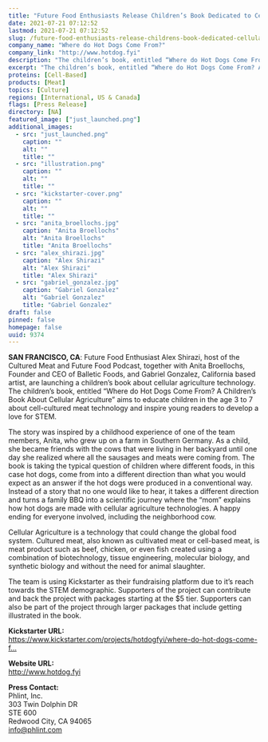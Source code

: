 ```yaml
---
title: "Future Food Enthusiasts Release Children’s Book Dedicated to Cellular Agriculture Technology"
date: 2021-07-21 07:12:52
lastmod: 2021-07-21 07:12:52
slug: /future-food-enthusiasts-release-childrens-book-dedicated-cellular-agriculture-technology
company_name: "Where do Hot Dogs Come From?"
company_link: "http://www.hotdog.fyi"
description: "The children’s book, entitled “Where do Hot Dogs Come From? A Children’s Book About Cellular Agriculture” aims to educate children in the age 3 to 7 about cell-cultured meat technology and inspire young readers to develop a love for STEM."
excerpt: "The children’s book, entitled “Where do Hot Dogs Come From? A Children’s Book About Cellular Agriculture” aims to educate children in the age 3 to 7 about cell-cultured meat technology and inspire young readers to develop a love for STEM."
proteins: [Cell-Based]
products: [Meat]
topics: [Culture]
regions: [International, US & Canada]
flags: [Press Release]
directory: [NA]
featured_image: ["just_launched.png"]
additional_images:
  - src: "just_launched.png"
    caption: ""
    alt: ""
    title: ""
  - src: "illustration.png"
    caption: ""
    alt: ""
    title: ""
  - src: "kickstarter-cover.png"
    caption: ""
    alt: ""
    title: ""
  - src: "anita_broellochs.jpg"
    caption: "Anita Broellochs"
    alt: "Anita Broellochs"
    title: "Anita Broellochs"
  - src: "alex_shirazi.jpg"
    caption: "Alex Shirazi"
    alt: "Alex Shirazi"
    title: "Alex Shirazi"
  - src: "gabriel_gonzalez.jpg"
    caption: "Gabriel Gonzalez"
    alt: "Gabriel Gonzalez"
    title: "Gabriel Gonzalez"
draft: false
pinned: false
homepage: false
uuid: 9374
---
```

<p><strong>SAN FRANCISCO, CA</strong>: Future Food Enthusiast Alex Shirazi, host of the Cultured Meat and Future Food Podcast, together with Anita Broellochs, Founder and CEO of Balletic Foods, and Gabriel Gonzalez, California based artist, are launching a children’s book about cellular agriculture technology. The children’s book, entitled “Where do Hot Dogs Come From? A Children’s Book About Cellular Agriculture” aims to educate children in the age 3 to 7 about cell-cultured meat technology and inspire young readers to develop a love for STEM.</p>
<p>The story was inspired by a childhood experience of one of the team members, Anita, who grew up on a farm in Southern Germany. As a child, she became friends with the cows that were living in her backyard until one day she realized where all the sausages and meats were coming from. The book is taking the typical question of children where different foods, in this case hot dogs, come from into a different direction than what you would expect as an answer if the hot dogs were produced in a conventional way. Instead of a story that no one would like to hear, it takes a different direction and turns a family BBQ into a scientific journey where the “mom” explains how hot dogs are made with cellular agriculture technologies. A happy ending for everyone involved, including the neighborhood cow.</p>
<p>Cellular Agriculture is a technology that could change the global food system. Cultured meat, also known as cultivated meat or cell-based meat, is meat product such as beef, chicken, or even fish created using a combination of biotechnology, tissue engineering, molecular biology, and synthetic biology and without the need for animal slaughter.</p>
<p>The team is using Kickstarter as their fundraising platform due to it’s reach towards the STEM demographic. Supporters of the project can contribute and back the project with packages starting at the $5 tier. Supporters can also be part of the project through larger packages that include getting illustrated in the book.</p>
<p><strong>Kickstarter URL:</strong><br />
<a href="https://www.kickstarter.com/projects/hotdogfyi/where-do-hot-dogs-come-from">https://www.kickstarter.com/projects/hotdogfyi/where-do-hot-dogs-come-f…</a></p>
<p><strong>Website URL:</strong><br />
<a href="http://www.hotdog.fyi">http://www.hotdog.fyi</a></p>
<p><strong>Press Contact:</strong><br />
Phlint, Inc.<br />
303 Twin Dolphin DR<br />
STE 600<br />
Redwood City, CA 94065<br />
<a href="mailto:info@phlint.com">info@phlint.com</a></p>
